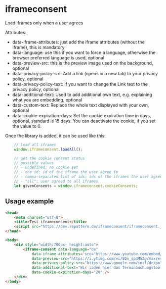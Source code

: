 # iframeconsent
Load iframes only when a user agrees

Attributes:
- data-iframe-attributes: just add the iframe attributes (without the iframe), this is mandatory
- data-language: use this if you want to force a language, otherwise the browser preferred language is used, optional
- data-preview-src: this is the preview image used on the background, optional
- data-privacy-policy-src: Add a link (opens in a new tab) to your privacy policy, optional
- data-privacy-policy-text: If you want to change the Link text to the privacy policy, optional
- data-additional-text: Used to add additional own text, e.g. explaining what you are embedding, optional
- data-custom-text: Replace the whole text displayed with your own, optional
- data-cookie-expiration-days: Set the cookie expiration time in days, optional, standard is 15 days. You can deactivate the cookie, if you set the value to 0.

Once the library is added, it can be used like this:

```javascript
    // load all iframes
    window.iframeconsent.loadAll();

    // get the cookie consent status
    // possible values
    // - undefined: no cookie set
    // - one id: id of the iframe the user agree to
    // - comma-separated list of ids: ids of the iframes the user agreed to
    // - "all": user agreed to all iframes
    let givenConsents = window.iframeconsent.cookieConsents;

```	

## Usage example

```html
<head>
    <meta charset="utf-8">
    <title>Test iframeconsent</title>
    <script src="https://dev.repattern.de/iframeconsent/iframeconsent.js"></script>
</head>

<body>
    <div style="width:700px; height:auto">
        <iframe-consent data-language="de"
            data-iframe-attributes='src="https://www.youtube.com/embed/8Qn_spdM5Zg" width="560" height="315" frameborder="0" allowfullscreen'
            data-preview-src="https://i.ytimg.com/vi/8Qn_spdM5Zg/maxresdefault.jpg"
            data-privacy-policy-src="https://www.google.com/intl/de/policies/privacy/"
            data-additional-text="Wir laden hier das Terminbuchungstool von Microsoft"
            data-cookie-expiration-days="20" />
    </div>
</body>
```